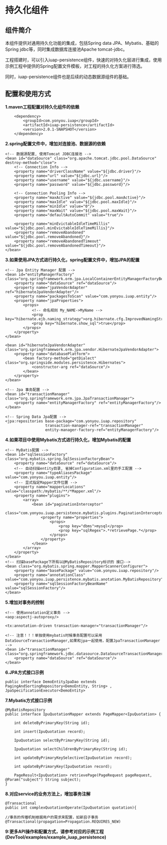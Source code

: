 # 持久化组件 #

## 组件简介 ##
本组件提供对通用持久化功能的集成，包括Spring data JPA、Mybatis、基础的Spring jdbc等，同时集成数据库连接池Apache tomcat-jdbc。

工程搭建时，可以引入iuap-persistence组件，快速的对持久化层进行集成，使用示例工程中提供的Spring配置文件模板，对工程的持久化方案进行筛选。

同时，iuap-persistence组件也是后续的动态数据源组件的基础。

## 配置和使用方式 ##
**1.maven工程配置对持久化组件的依赖**

        <dependency>
            <groupId>com.yonyou.iuap</groupId>
            <artifactId>iuap-persistence</artifactId>
            <version>2.0.1-SNAPSHOT</version>
        </dependency>

**2.spring配置文件中，增加对连接池、数据源的依赖**

    <!-- 数据源配置, 使用Tomcat JDBC连接池 -->
    <bean id="dataSource" class="org.apache.tomcat.jdbc.pool.DataSource" destroy-method="close">
        <!-- Connection Info -->
        <property name="driverClassName" value="${jdbc.driver}"/>
        <property name="url" value="${jdbc.url}"/>
        <property name="username" value="${jdbc.username}"/>
        <property name="password" value="${jdbc.password}"/>

        <!-- Connection Pooling Info -->
        <property name="maxActive" value="${jdbc.pool.maxActive}"/>
        <property name="maxIdle" value="${jdbc.pool.maxIdle}"/>
        <property name="minIdle" value="0"/>
        <property name="maxWait" value="${jdbc.pool.maxWait}"/>
        <property name="defaultAutoCommit" value="true"/>

        <property name="minEvictableIdleTimeMillis" value="${jdbc.pool.minEvictableIdleTimeMillis}"/>
        <property name="removeAbandoned" value="${jdbc.pool.removeAbandoned}"/>
        <property name="removeAbandonedTimeout" value="${jdbc.pool.removeAbandonedTimeout}"/>
    </bean>

**3.如果使用JPA方式进行持久化，spring配置文件中，增加JPA的配置**

    <!-- Jpa Entity Manager 配置 -->
    <bean id="entityManagerFactory" class="org.springframework.orm.jpa.LocalContainerEntityManagerFactoryBean">
        <property name="dataSource" ref="dataSource"/>
        <property name="jpaVendorAdapter" ref="hibernateJpaVendorAdapter"/>
        <property name="packagesToScan" value="com.yonyou.iuap.entity"/>
        <property name="jpaProperties">
            <props>
                <!-- 命名规则 My_NAME->MyName -->
                <prop key="hibernate.ejb.naming_strategy">org.hibernate.cfg.ImprovedNamingStrategy</prop>
                <prop key="hibernate.show_sql">true</prop>
            </props>
        </property>
    </bean>

    <bean id="hibernateJpaVendorAdapter" class="org.springframework.orm.jpa.vendor.HibernateJpaVendorAdapter">
        <property name="databasePlatform">
            <bean factory-method="getDialect" class="org.springside.modules.persistence.Hibernates">
                <constructor-arg ref="dataSource"/>
            </bean>
        </property>
    </bean>

    <!-- Jpa 事务配置 -->
    <bean id="transactionManager" class="org.springframework.orm.jpa.JpaTransactionManager">
        <property name="entityManagerFactory" ref="entityManagerFactory"/>
    </bean>

    <!-- Spring Data Jpa配置 -->
    <jpa:repositories base-package="com.yonyou.iuap.repository"
                      transaction-manager-ref="transactionManager"
                      entity-manager-factory-ref="entityManagerFactory"/>

**4.如果项目中使用Mybatis方式进行持久化，增加Mybatis的配置**

    <!-- MyBatis配置 -->
    <bean id="sqlSessionFactory" class="org.mybatis.spring.SqlSessionFactoryBean">
        <property name="dataSource" ref="dataSource"/>
        <!-- 自动扫描entity目录, 省掉Configuration.xml里的手工配置 -->
        <property name="typeAliasesPackage" value="com.yonyou.iuap.entity"/>
        <!-- 显式指定Mapper文件位置 -->
        <property name="mapperLocations" value="classpath:/mybatis/**/*Mapper.xml"/>
        <property name="plugins">
            <array>
                <bean id="paginationInterceptor"
                      class="com.yonyou.iuap.persistence.mybatis.plugins.PaginationInterceptor">
                    <property name="properties">
                        <props>
                            <prop key="dbms">mysql</prop>
                            <prop key="sqlRegex">.*retrievePage.*</prop>
                        </props>
                    </property>
                </bean>
            </array>
        </property>
    </bean>
    <!-- 扫描basePackage下所有以@MyBatisRepository标识的 接口-->
    <bean class="org.mybatis.spring.mapper.MapperScannerConfigurer">
        <property name="basePackage" value="com.yonyou.iuap.repository"/>
        <property name="annotationClass" value="com.yonyou.iuap.persistence.mybatis.anotation.MyBatisRepository"/>
        <property name="sqlSessionFactoryBeanName" value="sqlSessionFactory"/>
    </bean>

**5.增加对事务的控制**

    <!-- 使用annotation定义事务 -->
    <aop:aspectj-autoproxy/>

    <tx:annotation-driven transaction-manager="transactionManager"/>

    <!-- 注意！！！单独使用mybatis时候事务配置可以采用DataSourceTransactionManager,如果和jpa一起使用，配置JpaTransactionManager -->
    <bean id="transactionManager" class="org.springframework.jdbc.datasource.DataSourceTransactionManager">
        <property name="dataSource" ref="dataSource"/>
    </bean>

**6.JPA方式接口示例**

	public interface DemoEntityJpaDao extends PagingAndSortingRepository<DemoEntity, String> , JpaSpecificationExecutor<DemoEntity>

**7.Mybatis方式接口示例**

	@MyBatisRepository
	public interface IpuQuotationMapper extends PageMapper<IpuQuotation> {

	    int deleteByPrimaryKey(String id);

	    int insert(IpuQuotation record);

	    IpuQuotation selectByPrimaryKey(String id);

	    IpuQuotation selectChildrenByPrimaryKey(String id);

	    int updateByPrimaryKeySelective(IpuQuotation record);

	    int updateByPrimaryKey(IpuQuotation record);

	    PageResult<IpuQuotation> retrievePage(PageRequest pageRequest, @Param("subject") String subject);
	}


**8.对应service的业务方法上，增加事务注解**

	@Transactional
	public int complexQuotationOperate(IpuQuotation quotation){

	//事务的传播机制根据用户的需求来配置，如新启子事务
	@Transactional(propagation=Propagation.REQUIRES_NEW)
	
**9:更多API操作和配置方式，请参考对应的示例工程(DevTool/examples/example_iuap_persistence)**
